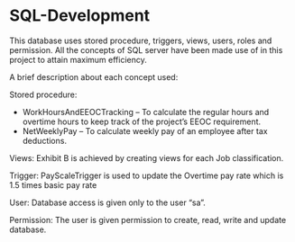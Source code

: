 # SQL-Development

This database uses stored procedure, triggers, views, users, roles and
permission. All the concepts of SQL server have been made use of in this project to attain
maximum efficiency. 

A brief description about each concept used:

Stored procedure:
 - WorkHoursAndEEOCTracking – To calculate the regular hours and overtime
hours to keep track of the project’s EEOC requirement.
 - NetWeeklyPay – To calculate weekly pay of an employee after tax deductions.

Views: Exhibit B is achieved by creating views for each Job classification.

Trigger: PayScaleTrigger is used to update the Overtime pay rate which is 1.5 times basic
pay rate

User: Database access is given only to the user “sa”.

Permission: The user is given permission to create, read, write and update database.
